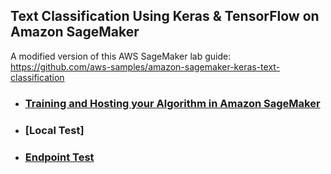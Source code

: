 ## Text Classification Using Keras & TensorFlow on Amazon SageMaker

A modified version of this AWS SageMaker lab guide: https://github.com/aws-samples/amazon-sagemaker-keras-text-classification

* ### [Training and Hosting your Algorithm in Amazon SageMaker](./sagemaker_keras_text_classification.ipynb)
* ### [Local Test]
* ### [Endpoint Test](./endpoint_test.ipynb)
